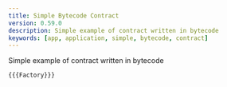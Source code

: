 ```yaml
---
title: Simple Bytecode Contract
version: 0.59.0
description: Simple example of contract written in bytecode
keywords: [app, application, simple, bytecode, contract]
---
```


Simple example of contract written in bytecode

```solidity
{{{Factory}}}
```
